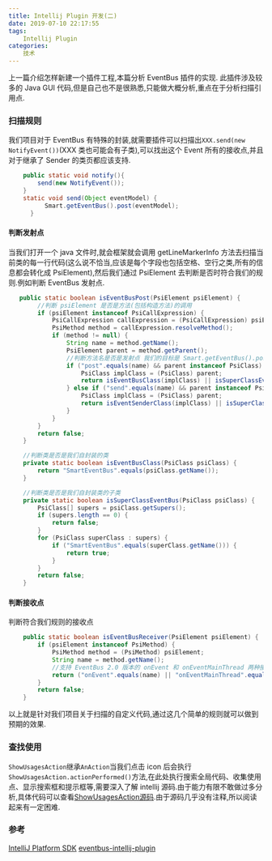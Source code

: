 ```yaml
---
title: Intellij Plugin 开发(二)
date: 2019-07-10 22:17:55
tags:
    Intellij Plugin
categories:
    技术
---
```

上一篇介绍怎样新建一个插件工程,本篇分析 EventBus 插件的实现.
此插件涉及较多的 Java GUI 代码,但是自己也不是很熟悉,只能做大概分析,重点在于分析扫描引用点.
### 扫描规则
我们项目对于 EventBus 有特殊的封装,就需要插件可以扫描出`XXX.send(new NotifyEvent())`(XXX 类也可能会有子类),可以找出这个 Event 所有的接收点,并且对于继承了 Sender 的类页都应该支持.
``` java XXXX.java
    public static void notify(){
        send(new NotifyEvent());
    }
    static void send(Object eventModel) {
          Smart.getEventBus().post(eventModel);
      }
```
<!-- more -->
#### 判断发射点
当我们打开一个 java 文件时,就会框架就会调用 getLineMarkerInfo 方法去扫描当前类的每一行代码(这么说不恰当,应该是每个字段也包括空格、空行之类,所有的信息都会转化成 PsiElement),然后我们通过 PsiElement 去判断是否时符合我们的规则.例如判断 EventBus 发射点.
``` java PsiUtil.java
   public static boolean isEventBusPost(PsiElement psiElement) {
        //判断 psiElement 是否是方法(包括构造方法)的调用
        if (psiElement instanceof PsiCallExpression) {
            PsiCallExpression callExpression = (PsiCallExpression) psiElement;
            PsiMethod method = callExpression.resolveMethod();
            if (method != null) {
                String name = method.getName();
                PsiElement parent = method.getParent();
                //判断方法名是否是发射点 我们的目标是 Smart.getEventBus().post() 和 XXXX.send() 和一些特殊形式
                if ("post".equals(name) && parent instanceof PsiClass) {
                    PsiClass implClass = (PsiClass) parent;
                    return isEventBusClass(implClass) || isSuperClassEventBus(implClass);
                } else if ("send".equals(name) && parent instanceof PsiClass) {
                    PsiClass implClass = (PsiClass) parent;
                    return isEventSenderClass(implClass) || isSuperClassEventSender(implClass);
                }
            }
        }
        return false;
    }

    //判断类是否是我们自封装的类
    private static boolean isEventBusClass(PsiClass psiClass) {
        return "SmartEventBus".equals(psiClass.getName());
    }

    //判断类是否是我们自封装类的子类
    private static boolean isSuperClassEventBus(PsiClass psiClass) {
        PsiClass[] supers = psiClass.getSupers();
        if (supers.length == 0) {
            return false;
        }
        for (PsiClass superClass : supers) {
            if ("SmartEventBus".equals(superClass.getName())) {
                return true;
            }
        }
        return false;
    }
```
#### 判断接收点
判断符合我们规则的接收点
``` java
    public static boolean isEventBusReceiver(PsiElement psiElement) {
        if (psiElement instanceof PsiMethod) {
            PsiMethod method = (PsiMethod) psiElement;
            String name = method.getName();
            //支持 EventBus 2.0 版本的 onEvent 和 onEventMainThread 两种接收点,且只有一个参数并且是 PsiClassType 类型,不至于造成对其他方法的误判
            return ("onEvent".equals(name) || "onEventMainThread".equals(name)) && method.getParameterList().getParametersCount() == 1 && method.getParameterList().getParameters()[0].getType() instanceof PsiClassType;
        }
        return false;
    }
```
以上就是针对我们项目关于扫描的自定义代码,通过这几个简单的规则就可以做到预期的效果.
### 查找使用
`ShowUsagesAction`继承`AnAction`当我们点击 icon 后会执行`ShowUsagesAction.actionPerformed()`方法,在此处执行搜索全局代码、收集使用点、显示搜索框和提示框等,需要深入了解 intellij 源码.由于能力有限不敢做过多分析,具体代码可以查看[ShowUsagesAction源码](https://github.com/kgmyshin/eventbus-intellij-plugin/blob/master/src/com/kgmyshin/ideaplugin/eventbus/ShowUsagesAction.java).由于源码几乎没有注释,所以阅读起来有一定困难.

### 参考
[IntelliJ Platform SDK](http://www.jetbrains.org/intellij/sdk/docs/welcome.html)
[eventbus-intellij-plugin](https://github.com/kgmyshin/eventbus-intellij-plugin)

